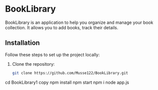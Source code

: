 # BookLibrary

BookLibrary is an application to help you organize and manage your book collection. It allows you to add books, track their details.


## Installation

Follow these steps to set up the project locally:

1. Clone the repository:
   ```bash
   git clone https://github.com/Musse122/BookLibrary.git
cd BookLibrary1 copy
npm install
npm start
npm i
node app.js
